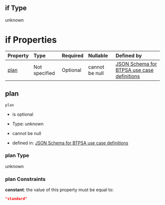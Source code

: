 ## if Type

unknown

# if Properties

| Property      | Type          | Required | Nullable       | Defined by                                                                                                                                                                                                                                    |
| :------------ | :------------ | :------- | :------------- | :-------------------------------------------------------------------------------------------------------------------------------------------------------------------------------------------------------------------------------------------- |
| [plan](#plan) | Not specified | Optional | cannot be null | [JSON Schema for BTPSA use case definitions](btpsa-usecase-properties-services-items-allof-1-then-allof-111-then-allof-2-if-properties-plan.md "undefined#/properties/services/items/allOf/1/then/allOf/111/then/allOf/2/if/properties/plan") |

## plan



`plan`

*   is optional

*   Type: unknown

*   cannot be null

*   defined in: [JSON Schema for BTPSA use case definitions](btpsa-usecase-properties-services-items-allof-1-then-allof-111-then-allof-2-if-properties-plan.md "undefined#/properties/services/items/allOf/1/then/allOf/111/then/allOf/2/if/properties/plan")

### plan Type

unknown

### plan Constraints

**constant**: the value of this property must be equal to:

```json
"standard"
```
